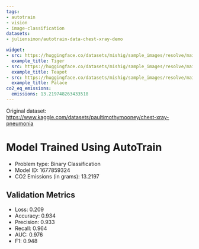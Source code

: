 ```yaml
---
tags:
- autotrain
- vision
- image-classification
datasets:
- juliensimon/autotrain-data-chest-xray-demo

widget:
- src: https://huggingface.co/datasets/mishig/sample_images/resolve/main/tiger.jpg
  example_title: Tiger
- src: https://huggingface.co/datasets/mishig/sample_images/resolve/main/teapot.jpg
  example_title: Teapot
- src: https://huggingface.co/datasets/mishig/sample_images/resolve/main/palace.jpg
  example_title: Palace
co2_eq_emissions:
  emissions: 13.219748263433518
---
```


Original dataset: https://www.kaggle.com/datasets/paultimothymooney/chest-xray-pneumonia

# Model Trained Using AutoTrain

- Problem type: Binary Classification
- Model ID: 1677859324
- CO2 Emissions (in grams): 13.2197

## Validation Metrics

- Loss: 0.209
- Accuracy: 0.934
- Precision: 0.933
- Recall: 0.964
- AUC: 0.976
- F1: 0.948